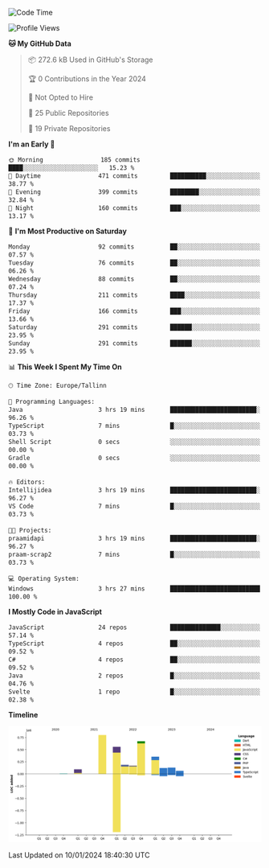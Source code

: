 <!--START_SECTION:waka-->
![Code Time](http://img.shields.io/badge/Code%20Time-584%20hrs%2030%20mins-blue)

![Profile Views](http://img.shields.io/badge/Profile%20Views-42-blue)

**🐱 My GitHub Data** 

> 📦 272.6 kB Used in GitHub's Storage 
 > 
> 🏆 0 Contributions in the Year 2024
 > 
> 🚫 Not Opted to Hire
 > 
> 📜 25 Public Repositories 
 > 
> 🔑 19 Private Repositories 
 > 
**I'm an Early 🐤** 

```text
🌞 Morning                185 commits         ████░░░░░░░░░░░░░░░░░░░░░   15.23 % 
🌆 Daytime                471 commits         ██████████░░░░░░░░░░░░░░░   38.77 % 
🌃 Evening                399 commits         ████████░░░░░░░░░░░░░░░░░   32.84 % 
🌙 Night                  160 commits         ███░░░░░░░░░░░░░░░░░░░░░░   13.17 % 
```
📅 **I'm Most Productive on Saturday** 

```text
Monday                   92 commits          ██░░░░░░░░░░░░░░░░░░░░░░░   07.57 % 
Tuesday                  76 commits          ██░░░░░░░░░░░░░░░░░░░░░░░   06.26 % 
Wednesday                88 commits          ██░░░░░░░░░░░░░░░░░░░░░░░   07.24 % 
Thursday                 211 commits         ████░░░░░░░░░░░░░░░░░░░░░   17.37 % 
Friday                   166 commits         ███░░░░░░░░░░░░░░░░░░░░░░   13.66 % 
Saturday                 291 commits         ██████░░░░░░░░░░░░░░░░░░░   23.95 % 
Sunday                   291 commits         ██████░░░░░░░░░░░░░░░░░░░   23.95 % 
```


📊 **This Week I Spent My Time On** 

```text
🕑︎ Time Zone: Europe/Tallinn

💬 Programming Languages: 
Java                     3 hrs 19 mins       ████████████████████████░   96.26 % 
TypeScript               7 mins              █░░░░░░░░░░░░░░░░░░░░░░░░   03.73 % 
Shell Script             0 secs              ░░░░░░░░░░░░░░░░░░░░░░░░░   00.00 % 
Gradle                   0 secs              ░░░░░░░░░░░░░░░░░░░░░░░░░   00.00 % 

🔥 Editors: 
Intellijidea             3 hrs 19 mins       ████████████████████████░   96.27 % 
VS Code                  7 mins              █░░░░░░░░░░░░░░░░░░░░░░░░   03.73 % 

🐱‍💻 Projects: 
praamidapi               3 hrs 19 mins       ████████████████████████░   96.27 % 
praam-scrap2             7 mins              █░░░░░░░░░░░░░░░░░░░░░░░░   03.73 % 

💻 Operating System: 
Windows                  3 hrs 27 mins       █████████████████████████   100.00 % 
```

**I Mostly Code in JavaScript** 

```text
JavaScript               24 repos            ██████████████░░░░░░░░░░░   57.14 % 
TypeScript               4 repos             ██░░░░░░░░░░░░░░░░░░░░░░░   09.52 % 
C#                       4 repos             ██░░░░░░░░░░░░░░░░░░░░░░░   09.52 % 
Java                     2 repos             █░░░░░░░░░░░░░░░░░░░░░░░░   04.76 % 
Svelte                   1 repo              █░░░░░░░░░░░░░░░░░░░░░░░░   02.38 % 
```



**Timeline**

![Lines of Code chart](https://raw.githubusercontent.com/Piilu/Piilu/main/assets/bar_graph.png)


 Last Updated on 10/01/2024 18:40:30 UTC
<!--END_SECTION:waka-->